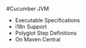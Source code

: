 #Cucumber JVM

* Executable Specifications
* i18n Support
* Polyglot Step Definitions
* On Maven Central
